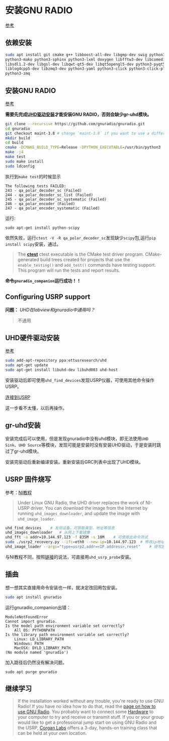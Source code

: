 # 安装GNU RADIO
[参考](https://wiki.gnuradio.org/index.php/UbuntuInstall#Building_GNU_Radio_on_Ubuntu_Linux)
## 依赖安装
```bash 
sudo apt install git cmake g++ libboost-all-dev libgmp-dev swig python3-numpy \
python3-mako python3-sphinx python3-lxml doxygen libfftw3-dev libcomedi-dev \
libsdl1.2-dev libgsl-dev libqwt-qt5-dev libqt5opengl5-dev python3-pyqt5 \
liblog4cpp5-dev libzmq3-dev python3-yaml python3-click python3-click-plugins \
python3-zmq 
```

## 安装GNU RADIO
[参考](https://wiki.gnuradio.org/index.php/InstallingGR#To_install_system_wide)

**需要先完成[UHD驱动安装](#jump1)才能安装GNU RADIO，否则会缺少gr-uhd模块。**

```bash
git clone --recursive https://github.com/gnuradio/gnuradio.git
cd gnuradio
git checkout maint-3.8 # change `maint-3.8` if you want to use a different version; see releases
mkdir build
cd build
cmake -DCMAKE_BUILD_TYPE=Release -DPYTHON_EXECUTABLE=/usr/bin/python3 ../ 
make -j4
make test
sudo make install
sudo ldconfig
```

执行到`make test`的时候显示

```
The following tests FAILED:
243 - qa_polar_decoder_sc (Failed)
244 - qa_polar_decoder_sc_list (Failed)
245 - qa_polar_decoder_sc_systematic (Failed)
246 - qa_polar_encoder (Failed)
247 - qa_polar_encoder_systematic (Failed)
```

运行:
```
sudo apt-get install python-scipy
```
依然失败，运行`ctest -V -R qa_polar_decoder_sc`发现缺少`scipy`包,运行`pip install scipy`安装，通过。

>The [**ctest**](https://cmake.org/cmake/help/latest/manual/ctest.1.html) ctest executable is the CMake test driver program. CMake-generated build trees created for projects that use the `enable_testing()` and `add_test()` commands have testing support. This program will run the tests and report results.

**命令`gnuradio_companion`运行成功！！**

## Configuring USRP support
**问题：** *UHD在labview和gnuradio中通用吗？*
> 不通用

## <span id="jump1">UHD硬件驱动安装</span>
[参考](http://files.ettus.com/manual/page_install.html)
```bash
sudo add-apt-repository ppa:ettusresearch/uhd
sudo apt-get update
sudo apt-get install libuhd-dev libuhd003 uhd-host
```

安装驱动后即可使用`uhd_find_devices`发现USRP仪器，可使用其他命令操作USRP。

[连接到USRP](https://kb.ettus.com/Building_and_Installing_the_USRP_Open-Source_Toolchain_(UHD_and_GNU_Radio)_on_Linux#Configuring_USB)

这一步看不太懂，以后再操作。

## gr-uhd安装
安装完成后可以使用，但是发现gnuradio中没有uhd模块，即无法使用`UHD Sink`、`UHD Source`等模块，发现可能是安装时没有安装UHD驱动，于是安装时跳过了gr-uhd模块。

安装完驱动后重新编译安装。重新安装后GRC列表中出现了UHD模块。

## USRP 固件烧写
参考：[NI教程](https://knowledge.ni.com/KnowledgeArticleDetails?id=kA00Z0000015BIZSA2&l=en-US)

> Under Linux GNU Radio, the UHD driver replaces the work of NI-USRP driver. You can download the image from the Internet by running `uhd_images_downloader`, and update the image with `uhd_image_loader`.

```bash
uhd_find_devices    # 发现设备，可获取类型、地址等信息
uhd_images_downloader   # 从网上下载镜像
uhd_fft -a addr=10.144.97.123 -f 835M -s 10M    # 可使用此命令测试
sudo ./usrp2_recovery.py --ifc=eth0 --new-ip=10.144.97.123  # 修改ip地址（可能不需要）
uhd_image_loader --args="type=usrp2,addr=<IP address>,reset"    # 烧写固件
```

与NI教程不同，按照[链接](https://blog.csdn.net/yundanfengqing_nuc/article/details/78352804)的说法，可直接用`uhd_usrp_probe`安装。

## 插曲
想一想其实直接用命令安装也一样，就决定改回用包安装。

```bash
sudo apt install gnuradio
```

运行gnuradio_companion出错：
```
ModuleNotFoundError
Cannot import gnuradio.
Is the model path environment variable set correctly?
    All OS: PYTHONPATH
Is the library path environment variable set correctly?
    Linux: LD_LIBRARY_PATH
    Windows: PATH
    MacOSX: DYLD_LIBRARY_PATH
(No module named 'gnuradio')
```
加入路径后仍然没有解决问题。

```
sudo apt purge gnuradio
```

## 继续学习
> If the installation worked without any trouble, you're ready to use GNU Radio! If you have no idea how to do that, read the [page on how to use GNU Radio](https://wiki.gnuradio.org/index.php/HowToUse). You probably want to connect some [Hardware](https://wiki.gnuradio.org/index.php/Hardware) to your computer to try and receive or transmit stuff. If you or your group would like to get a professional jump start on using GNU Radio and the USRP, [Corgan Labs](http://corganlabs.com/) offers a 3-day, hands-on training class that can be held at your own location.

